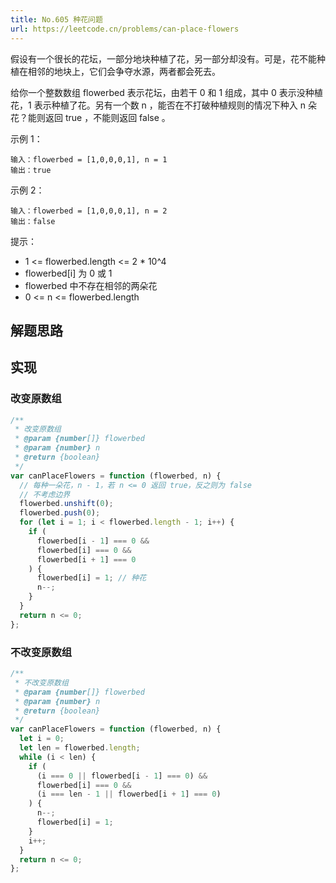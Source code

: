 ```yaml
---
title: No.605 种花问题
url: https://leetcode.cn/problems/can-place-flowers
---
```


假设有一个很长的花坛，一部分地块种植了花，另一部分却没有。可是，花不能种植在相邻的地块上，它们会争夺水源，两者都会死去。

给你一个整数数组 flowerbed 表示花坛，由若干 0 和 1 组成，其中 0 表示没种植花，1 表示种植了花。另有一个数 n ，能否在不打破种植规则的情况下种入 n 朵花？能则返回 true ，不能则返回 false 。

示例 1：

```text
输入：flowerbed = [1,0,0,0,1], n = 1
输出：true
```

示例 2：

```text
输入：flowerbed = [1,0,0,0,1], n = 2
输出：false
```

提示：

- 1 <= flowerbed.length <= 2 \* 10^4
- flowerbed\[i\] 为 0 或 1
- flowerbed 中不存在相邻的两朵花
- 0 <= n <= flowerbed.length

## 解题思路

## 实现

### 改变原数组

```js
/**
 * 改变原数组
 * @param {number[]} flowerbed
 * @param {number} n
 * @return {boolean}
 */
var canPlaceFlowers = function (flowerbed, n) {
  // 每种一朵花，n - 1，若 n <= 0 返回 true，反之则为 false
  // 不考虑边界
  flowerbed.unshift(0);
  flowerbed.push(0);
  for (let i = 1; i < flowerbed.length - 1; i++) {
    if (
      flowerbed[i - 1] === 0 &&
      flowerbed[i] === 0 &&
      flowerbed[i + 1] === 0
    ) {
      flowerbed[i] = 1; // 种花
      n--;
    }
  }
  return n <= 0;
};
```

### 不改变原数组

```js
/**
 * 不改变原数组
 * @param {number[]} flowerbed
 * @param {number} n
 * @return {boolean}
 */
var canPlaceFlowers = function (flowerbed, n) {
  let i = 0;
  let len = flowerbed.length;
  while (i < len) {
    if (
      (i === 0 || flowerbed[i - 1] === 0) &&
      flowerbed[i] === 0 &&
      (i === len - 1 || flowerbed[i + 1] === 0)
    ) {
      n--;
      flowerbed[i] = 1;
    }
    i++;
  }
  return n <= 0;
};
```
